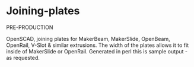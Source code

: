 Joining-plates
==============

PRE-PRODUCTION

OpenSCAD,  joining plates for MakerBeam, MakerSlide, OpenBeam, OpenRail, V-Slot &amp; similar extrusions.
The width of the plates allows it to fit inside of MakerSlide or OpenRail.
Generated in perl this is sample output - as requested.
